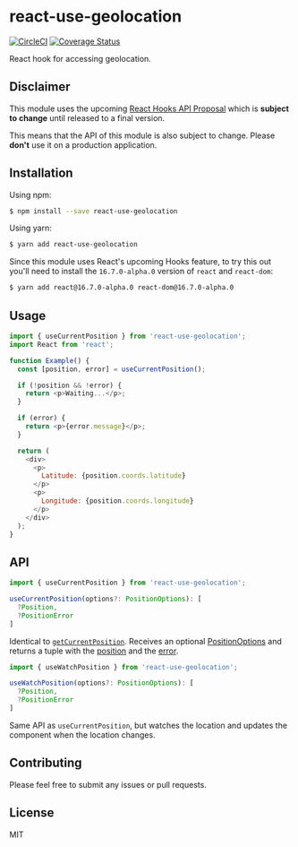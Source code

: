 # react-use-geolocation

[![CircleCI](https://circleci.com/gh/bsonntag/react-use-geolocation.svg?style=svg)](https://circleci.com/gh/bsonntag/react-use-geolocation)
[![Coverage Status](https://coveralls.io/repos/github/bsonntag/react-use-geolocation/badge.svg?branch=master)](https://coveralls.io/github/bsonntag/react-use-geolocation?branch=master)

React hook for accessing geolocation.

## Disclaimer

This module uses the upcoming [React Hooks API Proposal](https://reactjs.org/docs/hooks-intro.html)
which is **subject to change** until released to a final version.

This means that the API of this module is also subject to change.
Please **don't** use it on a production application.

## Installation

Using npm:

```sh
$ npm install --save react-use-geolocation
```

Using yarn:

```sh
$ yarn add react-use-geolocation
```

Since this module uses React's upcoming Hooks feature,
to try this out you'll need to install the `16.7.0-alpha.0` version
of `react` and `react-dom`:

```sh
$ yarn add react@16.7.0-alpha.0 react-dom@16.7.0-alpha.0
```

## Usage

```js
import { useCurrentPosition } from 'react-use-geolocation';
import React from 'react';

function Example() {
  const [position, error] = useCurrentPosition();

  if (!position && !error) {
    return <p>Waiting...</p>;
  }

  if (error) {
    return <p>{error.message}</p>;
  }

  return (
    <div>
      <p>
        Latitude: {position.coords.latitude}
      </p>
      <p>
        Longitude: {position.coords.longitude}
      </p>
    </div>
  );
}
```

## API

```js
import { useCurrentPosition } from 'react-use-geolocation';

useCurrentPosition(options?: PositionOptions): [
  ?Position,
  ?PositionError
]
```

Identical to [`getCurrentPosition`](https://developer.mozilla.org/en-US/docs/Web/API/Geolocation/getCurrentPosition).
Receives an optional [PositionOptions](https://developer.mozilla.org/en-US/docs/Web/API/PositionOptions)
and returns a tuple with the [position](https://developer.mozilla.org/en-US/docs/Web/API/Position)
and the [error](https://developer.mozilla.org/en-US/docs/Web/API/PositionError).

```js
import { useWatchPosition } from 'react-use-geolocation';

useWatchPosition(options?: PositionOptions): [
  ?Position,
  ?PositionError
]
```

Same API as `useCurrentPosition`, but watches the location and
updates the component when the location changes.

## Contributing

Please feel free to submit any issues or pull requests.

## License

MIT
